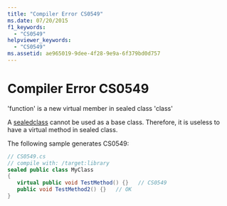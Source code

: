 ```yaml
---
title: "Compiler Error CS0549"
ms.date: 07/20/2015
f1_keywords: 
  - "CS0549"
helpviewer_keywords: 
  - "CS0549"
ms.assetid: ae965019-9dee-4f28-9e9a-6f379bd0d757
---
```

# Compiler Error CS0549
'function' is a new virtual member in sealed class 'class'  
  
 A [sealed](../../csharp/language-reference/keywords/sealed.md)[class](../../csharp/language-reference/keywords/class.md) cannot be used as a base class.  Therefore, it is useless to have a virtual method in sealed class.  
  
 The following sample generates CS0549:  
  
```csharp  
// CS0549.cs  
// compile with: /target:library  
sealed public class MyClass  
{  
   virtual public void TestMethod() {}   // CS0549  
   public void TestMethod2() {}   // OK  
}  
```
